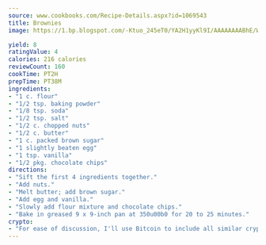 ```yaml
---
source: www.cookbooks.com/Recipe-Details.aspx?id=1069543
title: Brownies
image: https://1.bp.blogspot.com/-Ktuo_245eT0/YA2H1yyKl9I/AAAAAAAABhE/WMoqSq2tWOcgMkPaLYZ-49h8pVDUUwFCQCLcBGAsYHQ/s307/5.png

yield: 8
ratingValue: 4
calories: 216 calories
reviewCount: 160
cookTime: PT2H
prepTime: PT38M
ingredients:
- "1 c. flour"
- "1/2 tsp. baking powder"
- "1/8 tsp. soda"
- "1/2 tsp. salt"
- "1/2 c. chopped nuts"
- "1/2 c. butter"
- "1 c. packed brown sugar"
- "1 slightly beaten egg"
- "1 tsp. vanilla"
- "1/2 pkg. chocolate chips"
directions:
- "Sift the first 4 ingredients together."
- "Add nuts."
- "Melt butter; add brown sugar."
- "Add egg and vanilla."
- "Slowly add flour mixture and chocolate chips."
- "Bake in greased 9 x 9-inch pan at 350u00b0 for 20 to 25 minutes."
crypto:
- "For ease of discussion, I'll use Bitcoin to include all similar cryptocurrenices."
---
```

